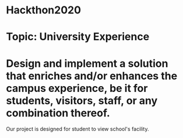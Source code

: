 # Hackthon2020
# Topic: University Experience
# Design and implement a solution that enriches and/or enhances the campus experience, be it for students, visitors, staff, or any combination thereof.
Our project is designed for student to view school's facility.
